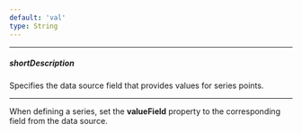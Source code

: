 ```yaml
---
default: 'val'
type: String
---
```

---
##### shortDescription
Specifies the data source field that provides values for series points.

---
When defining a series, set the **valueField** property to the corresponding field from the data source.
